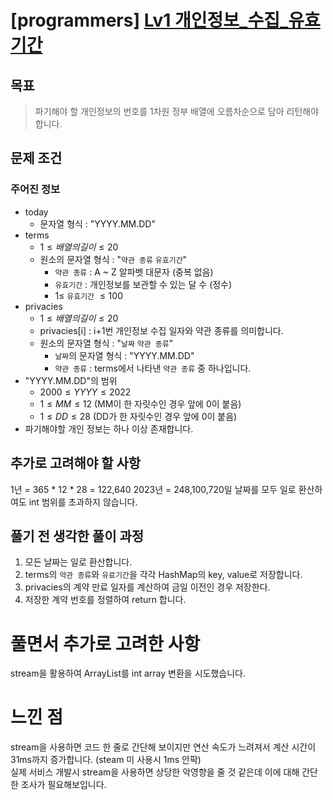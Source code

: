 # [programmers] [Lv1 개인정보_수집_유효기간](https://school.programmers.co.kr/learn/courses/30/lessons/150370)

## 목표
> 파기해야 할 개인정보의 번호를 1차원 정부 배열에 오름차순으로 담아 리턴해야 합니다. 

## 문제 조건
### 주어진 정보
* today
  * 문자열 형식 : "YYYY.MM.DD"
* terms
  * $1 \leq 배열의 길이 \leq 20$
  * 원소의 문자열 형식 : "`약관 종류` `유효기간`"
    * `약관 종류` : A ~ Z 알파벳 대문자 (중복 없음)
    * `유효기간` : 개인정보를 보관할 수 있는 달 수 (정수)
    * $1 \leq$ `유효기간` $\leq 100$
* privacies
  * $1 \leq 배열의 길이 \leq 20$
  * privacies[i] : i+1번 개인정보 수집 일자와 약관 종류를 의미합니다.
  * 원소의 문자열 형식 : "`날짜` `약관 종류`"
    * `날짜`의 문자열 형식 : "YYYY.MM.DD"
    * `약관 종류` : terms에서 나타낸 `약관 종류` 중 하나입니다.
* "YYYY.MM.DD"의 범위
  * $2000 \leq YYYY \leq 2022$
  * $1 \leq MM \leq 12$ (MM이 한 자릿수인 경우 앞에 0이 붙음)
  * $1 \leq DD \leq 28$ (DD가 한 자릿수인 경우 앞에 0이 붙음)
* 파기해야할 개인 정보는 하나 이상 존재합니다.

## 추가로 고려해야 할 사항
1년 = 365 * 12 * 28 = 122,640
2023년 = 248,100,720일
날짜를 모두 일로 환산하여도 int 범위를 초과하지 않습니다.

## 풀기 전 생각한 풀이 과정
1. 모든 날짜는 일로 환산합니다.
2. terms의 `약관 종류`와 `유료기간`을 각각 HashMap의 key, value로 저장합니다.
3. privacies의 계약 만료 일자를 계산하여 금일 이전인 경우 저장한다.
4. 저장한 계약 번호를 정렬하여 return 합니다.


# 풀면서 추가로 고려한 사항
stream을 활용하여 ArrayList를 int array 변환을 시도했습니다.

# 느낀 점
stream을 사용하면 코드 한 줄로 간단해 보이지만 연산 속도가 느려져서 계산 시간이 31ms까지 증가합니다. (steam 미 사용시 1ms 안팍)    
실제 서비스 개발시 stream을 사용하면 상당한 악영향을 줄 것 같은데 이에 대해 간단한 조사가 필요해보입니다.   

